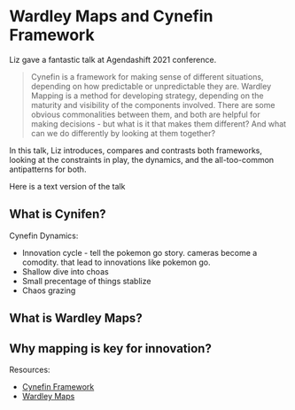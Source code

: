 # Wardley Maps and Cynefin Framework

Liz gave a fantastic talk at Agendashift 2021 conference.

> Cynefin is a framework for making sense of different situations, depending on how predictable or unpredictable they are. Wardley Mapping is a method for developing strategy, depending on the maturity and visibility of the components involved. There are some obvious commonalities between them, and both are helpful for making decisions - but what is it that makes them different? And what can we do differently by looking at them together?

In this talk, Liz introduces, compares and contrasts both frameworks, looking at the constraints in play, the dynamics, and the all-too-common antipatterns for both.

Here is a text version of the talk

## What is Cynifen?
Cynefin Dynamics:
* Innovation cycle - tell the pokemon go story. cameras become a comodity. that lead to innovations like pokemon go.
* Shallow dive into choas
* Small precentage of things stablize
* Chaos grazing

## What is Wardley Maps?

## Why mapping is key for innovation?


Resources:
* [Cynefin Framework]()
* [Wardley Maps]()
